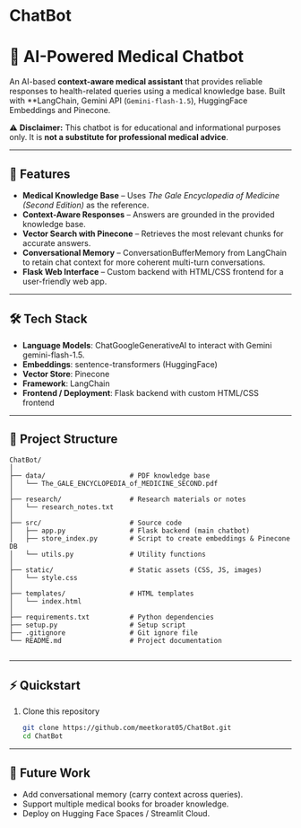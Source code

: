 # ChatBot

# 🏥 AI-Powered Medical Chatbot  

An AI-based **context-aware medical assistant** that provides reliable responses to health-related queries using a medical knowledge base. Built with **LangChain, Gemini API (`Gemini-flash-1.5`), HuggingFace Embeddings and Pinecone.  

⚠️ **Disclaimer:** This chatbot is for educational and informational purposes only. It is **not a substitute for professional medical advice**.  

---

## 🚀 Features  
- **Medical Knowledge Base** – Uses *The Gale Encyclopedia of Medicine (Second Edition)* as the reference.  
- **Context-Aware Responses** – Answers are grounded in the provided knowledge base.  
- **Vector Search with Pinecone** – Retrieves the most relevant chunks for accurate answers.
- **Conversational Memory** – ConversationBufferMemory from LangChain to retain chat context for more coherent multi-turn conversations. 
- **Flask Web Interface** – Custom backend with HTML/CSS frontend for a user-friendly web app.  


---

## 🛠️ Tech Stack  
- **Language Models**: ChatGoogleGenerativeAI to interact with Gemini gemini-flash-1.5.
- **Embeddings**: sentence-transformers (HuggingFace)  
- **Vector Store**: Pinecone 
- **Framework**: LangChain  
- **Frontend / Deployment**: Flask backend with custom HTML/CSS frontend   

---

## 📂 Project Structure  
```
ChatBot/
│
├── data/                     # PDF knowledge base
│   └── The_GALE_ENCYCLOPEDIA_of_MEDICINE_SECOND.pdf
│
├── research/                 # Research materials or notes
│   └── research_notes.txt
│
├── src/                      # Source code
│   ├── app.py                # Flask backend (main chatbot)
│   ├── store_index.py        # Script to create embeddings & Pinecone DB
│   └── utils.py              # Utility functions
│
├── static/                   # Static assets (CSS, JS, images)
│   └── style.css
│
├── templates/                # HTML templates
│   └── index.html
│
├── requirements.txt          # Python dependencies
├── setup.py                  # Setup script
├── .gitignore                # Git ignore file
└── README.md                 # Project documentation


```
---

## ⚡ Quickstart  

1. Clone this repository  
   ```bash
   git clone https://github.com/meetkorat05/ChatBot.git
   cd ChatBot

---

## 🔮 Future Work  
- Add conversational memory (carry context across queries).  
- Support multiple medical books for broader knowledge.  
- Deploy on Hugging Face Spaces / Streamlit Cloud.  
